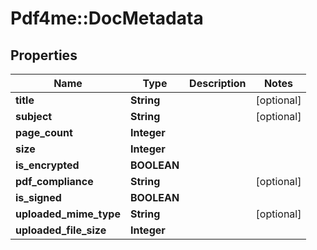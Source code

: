 # Pdf4me::DocMetadata

## Properties
Name | Type | Description | Notes
------------ | ------------- | ------------- | -------------
**title** | **String** |  | [optional] 
**subject** | **String** |  | [optional] 
**page_count** | **Integer** |  | 
**size** | **Integer** |  | 
**is_encrypted** | **BOOLEAN** |  | 
**pdf_compliance** | **String** |  | [optional] 
**is_signed** | **BOOLEAN** |  | 
**uploaded_mime_type** | **String** |  | [optional] 
**uploaded_file_size** | **Integer** |  | 


